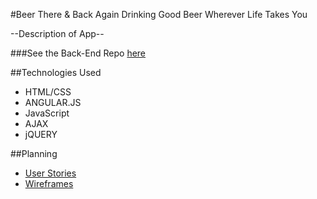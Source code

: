 #Beer There & Back Again
Drinking Good Beer Wherever Life Takes You

--Description of App--

###See the Back-End Repo [here]()


##Technologies Used
- HTML/CSS
- ANGULAR.JS
- JavaScript
- AJAX
- jQUERY



##Planning
- [User Stories](planning-docs/user-stories.txt)
- [Wireframes]()
